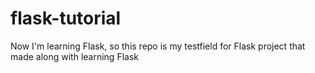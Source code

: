 # flask-tutorial
Now I'm learning Flask, so this repo is my testfield for Flask project that made along with learning Flask
